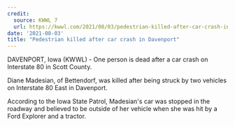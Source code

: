 ```yaml
---
credit:
  source: KWWL 7
  url: https://kwwl.com/2021/08/03/pedestrian-killed-after-car-crash-in-davenport/
date: '2021-08-03'
title: "Pedestrian killed after car crash in Davenport"
---
```

DAVENPORT, Iowa (KWWL) - One person is dead after a car crash on Interstate 80 in Scott County.

Diane Madesian, of Bettendorf, was killed after being struck by two vehicles on Interstate 80 East in Davenport.

According to the Iowa State Patrol, Madesian's car was stopped in the roadway and believed to be outside of her vehicle when she was hit by a Ford Explorer and a tractor.
